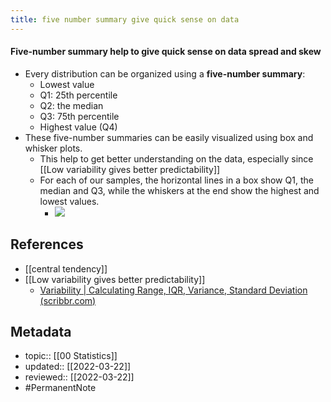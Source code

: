 ```yaml
---
title: five number summary give quick sense on data
---
```


#### Five-number summary help to give quick sense on data spread and skew
- Every distribution can be organized using a **five-number summary**:
	- Lowest value
	- Q1: 25th percentile
	- Q2: the median
	- Q3: 75th percentile
	- Highest value (Q4)
- These five-number summaries can be easily visualized using box and whisker plots.
	- This help to get better understanding on the data, especially since [[Low variability gives better predictability]]
	- For each of our samples, the horizontal lines in a box show Q1, the median and Q3, while the whiskers at the end show the highest and lowest values.
		- ![](https://cdn.scribbr.com/wp-content/uploads/2021/12/box-and-whisker-plot.png)

## References
- [[central tendency]]
- [[Low variability gives better predictability]]
	- [Variability | Calculating Range, IQR, Variance, Standard Deviation (scribbr.com)](https://www.scribbr.com/statistics/variability/)

## Metadata
- topic:: [[00 Statistics]]
- updated:: [[2022-03-22]]
- reviewed:: [[2022-03-22]]
- #PermanentNote 